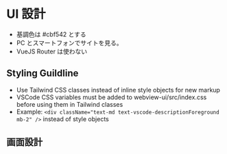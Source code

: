 # UI 設計

- 基調色は #cbf542 とする
- PC とスマートフォンでサイトを見る。
- VueJS Router は使わない

## Styling Guildline

- Use Tailwind CSS classes instead of inline style objects for new markup
- VSCode CSS variables must be added to webview-ui/src/index.css before using them in Tailwind classes
- Example: `<div className="text-md text-vscode-descriptionForeground mb-2" />` instead of style objects

## 画面設計


